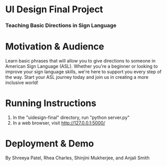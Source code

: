 # UI Design Final Project
### Teaching Basic Directions in Sign Language

# Motivation & Audience
Learn basic phrases that will allow you to give directions to someone in American Sign Language (ASL). Whether you're a beginner or looking to improve your sign language skills, we're here to support you every step of the way. Start your ASL journey today and join us in creating a more inclusive world!

# Running Instructions
1. In the "uidesign-final" directory, run "python server.py"
2. In a web browser, visit http://127.0.0.1:5000/
# Deployment & Demo

By Shreeya Patel, Rhea Charles, Shinjini Mukherjee, and Anjali Smith
